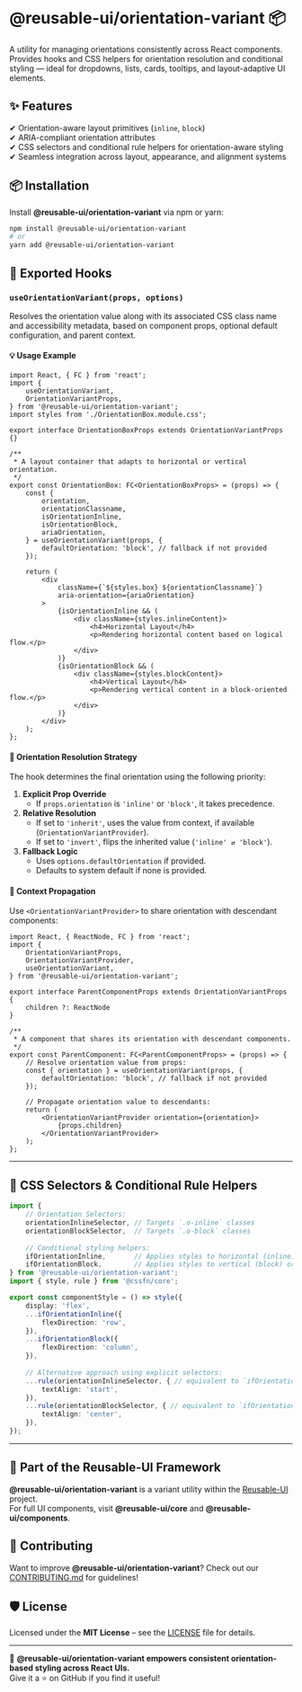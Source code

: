 # @reusable-ui/orientation-variant 📦  

A utility for managing orientations consistently across React components.  
Provides hooks and CSS helpers for orientation resolution and conditional styling — ideal for dropdowns, lists, cards, tooltips, and layout-adaptive UI elements.

## ✨ Features
✔ Orientation-aware layout primitives (`inline`, `block`)  
✔ ARIA-compliant orientation attributes  
✔ CSS selectors and conditional rule helpers for orientation-aware styling  
✔ Seamless integration across layout, appearance, and alignment systems

## 📦 Installation
Install **@reusable-ui/orientation-variant** via npm or yarn:

```sh
npm install @reusable-ui/orientation-variant
# or
yarn add @reusable-ui/orientation-variant
```

## 🧩 Exported Hooks

### `useOrientationVariant(props, options)`

Resolves the orientation value along with its associated CSS class name and accessibility metadata, based on component props, optional default configuration, and parent context.

#### 💡 Usage Example

```tsx
import React, { FC } from 'react';
import {
    useOrientationVariant,
    OrientationVariantProps,
} from '@reusable-ui/orientation-variant';
import styles from './OrientationBox.module.css';

export interface OrientationBoxProps extends OrientationVariantProps {}

/**
 * A layout container that adapts to horizontal or vertical orientation.
 */
export const OrientationBox: FC<OrientationBoxProps> = (props) => {
    const {
        orientation,
        orientationClassname,
        isOrientationInline,
        isOrientationBlock,
        ariaOrientation,
    } = useOrientationVariant(props, {
        defaultOrientation: 'block', // fallback if not provided
    });
    
    return (
        <div
            className={`${styles.box} ${orientationClassname}`}
            aria-orientation={ariaOrientation}
        >
            {isOrientationInline && (
                <div className={styles.inlineContent}>
                    <h4>Horizontal Layout</h4>
                    <p>Rendering horizontal content based on logical flow.</p>
                </div>
            )}
            {isOrientationBlock && (
                <div className={styles.blockContent}>
                    <h4>Vertical Layout</h4>
                    <p>Rendering vertical content in a block-oriented flow.</p>
                </div>
            )}
        </div>
    );
};
```

#### 🧠 Orientation Resolution Strategy

The hook determines the final orientation using the following priority:
1. **Explicit Prop Override**  
   - If `props.orientation` is `'inline'` or `'block'`, it takes precedence.
2. **Relative Resolution**  
   - If set to `'inherit'`, uses the value from context, if available (`OrientationVariantProvider`).
   - If set to `'invert'`, flips the inherited value (`'inline' ⇄ 'block'`).
3. **Fallback Logic**  
   - Uses `options.defaultOrientation` if provided.
   - Defaults to system default if none is provided.

#### 🧬 Context Propagation

Use `<OrientationVariantProvider>` to share orientation with descendant components:

```tsx
import React, { ReactNode, FC } from 'react';
import {
    OrientationVariantProps,
    OrientationVariantProvider,
    useOrientationVariant,
} from '@reusable-ui/orientation-variant';

export interface ParentComponentProps extends OrientationVariantProps {
    children ?: ReactNode
}

/**
 * A component that shares its orientation with descendant components.
 */
export const ParentComponent: FC<ParentComponentProps> = (props) => {
    // Resolve orientation value from props:
    const { orientation } = useOrientationVariant(props, {
        defaultOrientation: 'block', // fallback if not provided
    });
    
    // Propagate orientation value to descendants:
    return (
        <OrientationVariantProvider orientation={orientation}>
            {props.children}
        </OrientationVariantProvider>
    );
};
```

---

## 🎨 CSS Selectors & Conditional Rule Helpers

```ts
import {
    // Orientation Selectors:
    orientationInlineSelector, // Targets `.o-inline` classes
    orientationBlockSelector,  // Targets `.o-block` classes
    
    // Conditional styling helpers:
    ifOrientationInline,       // Applies styles to horizontal (inline) oriented elements
    ifOrientationBlock,        // Applies styles to vertical (block) oriented elements
} from '@reusable-ui/orientation-variant';
import { style, rule } from '@cssfn/core';

export const componentStyle = () => style({
    display: 'flex',
    ...ifOrientationInline({
        flexDirection: 'row',
    }),
    ...ifOrientationBlock({
        flexDirection: 'column',
    }),
    
    // Alternative approach using explicit selectors:
    ...rule(orientationInlineSelector, { // equivalent to `ifOrientationInline`
        textAlign: 'start',
    }),
    ...rule(orientationBlockSelector, { // equivalent to `ifOrientationBlock`
        textAlign: 'center',
    }),
});
```

---

## 📖 Part of the Reusable-UI Framework  
**@reusable-ui/orientation-variant** is a variant utility within the [Reusable-UI](https://github.com/reusable-ui/reusable-ui-monorepo) project.  
For full UI components, visit **@reusable-ui/core** and **@reusable-ui/components**.

## 🤝 Contributing  
Want to improve **@reusable-ui/orientation-variant**? Check out our [CONTRIBUTING.md](./CONTRIBUTING.md) for guidelines!  

## 🛡️ License  
Licensed under the **MIT License** – see the [LICENSE](./LICENSE) file for details.  

---

🚀 **@reusable-ui/orientation-variant empowers consistent orientation-based styling across React UIs.**  
Give it a ⭐ on GitHub if you find it useful!  

